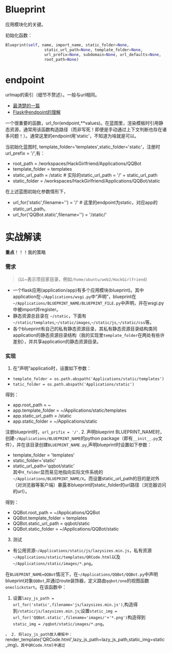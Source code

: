 # Blueprint
应用模块化的关键。

初始化函数：
```python
Blueprint(self, name, import_name, static_folder=None,
                 static_url_path=None, template_folder=None,
                 url_prefix=None, subdomain=None, url_defaults=None,
                 root_path=None)
```

# endpoint
urlmap的索引（细节不赘述）。一般与url相同。
- [最清楚的一篇](http://blog.csdn.net/bestallen/article/details/52107944)
- [Flask中endpoint的理解](http://www.cnblogs.com/eric-nirnava/p/endpoint.html)

一个很重要的函数，url_for(endpoint,**values)。在蓝图里，渲染模板时引用静态资源，通常用该函数构造路径（而非写死！即便是手动通过上下文判断也存在诸多问题！）。通常这里的endpoint用'static'，不知道为啥就是可以。

当初始化蓝图时, template_folder='templates',static_folder='static'，注册时url_prefix = '/',有：
- root_path = /workspaces/HackGirlfriend/Applications/QQBot
- template_folder = templates
- static_url_path = /static # 实际的static_url_path = '/' + static_url_path
- static_folder = /workspaces/HackGirlfriend/Applications/QQBot/static


在上述蓝图初始化参数情形下，
- url_for('static',filename='') = '/' # 这里的endpoint为static，对应app的static_url_path。
- url_for('QQBot.static',filename='') = '/static/'

# 实战解读
**重点**！！！我的策略
### 需求
>(以~表示项目家目录，例如`/home/ubuntu/web2/HackGirlfriend`)
- 一个flask应用(application/app)有多个应用模块(blueprint)。其中application在`~/Applications/wsgi.py`中“声明”，blueprint在`~/Applications/BLUEPRINT_NAME/BLUEPRINT_FILE.py`中声明，并在wsgi.py中被import并register。
- 静态资源总目录在 `~/static`，下面有`~/static/templates`,`~/static/images`,`~/static/js`,`~/static/css`等。
- 各个blueprint有自己的私有静态资源目录，其私有静态资源目录结构类同application的静态资源目录结构（我的实现里`template_folder`在两处有些许差别），并共享application的静态资源目录。

### 实现
1. 在“声明”applicatio时，设置如下参数：
- `template_folder = os.path.abspath('Applications/static/templates')`
- `tatic_folder = os.path.abspath('Applications/static')`

得到：
- app.root_path = ~
- app.template_folder = ~/Applications/static/templates
- app.static_url_path = /static
- app.static_folder = ~/Applications/static

注册blueprint时，`url_prifix = '/'`.
2.  声明blueprint BLUEPRINT_NAME时，
创建`~/Applications/BLUEPRINT_NAME`的python package（即有`__init__.py`文件），并在该目录创建`BLUEPRINT_NAME.py`,声明blueprint时设置如下参数：
- template_folder = 'templates'
- static_folder='static'
- static_url_path='qqbot/static'    
其中`X_folder`显而易见地指向实际文件系统的`~/Applications/BLUEPRINT_NAME/X`。而设置static_url_path的目的是对外（对浏览器等客户端）暴露本blueprint的static_folder的url路径（浏览器访问的url）。

得到：
- QQBot.root_path = ~/Applications/QQBot
- QQBot.template_folder = templates
- QQBot.static_url_path = qqbot/static
- QQBot.static_folder = ~/Applications/QQBot/static

3. 测试

- 有公用资源`~/Applications/static/js/lazysizes.min.js`，私有资源`~/Applications/static/templates/QRCode.html`以及`~/Applications/static/images/*.png`。

在`BLUEPRINT_NAME=QQBot`情况下，在`~/Applications/QQBot/QQBot.py`中声明blueprint对象`QQBot`,并通过route装饰器，定义路由`qqbot/one`的视图函数`oneclickstart`。在该函数中：

1. 设置`lazy_js_path = url_for('static',filename='js/lazysizes.min.js')`,构造得到`/static/js/lazysizes.min.js`;设置`static_img = url_for('QQBot.static',filename='images/'+'*.png')`构造得到`static_img = /qqbot/static/images/*.png`。

`。
2. 将lazy_js_path放入模板中：`render_template('QRCode.html',lazy_js_path=lazy_js_path,static_img=static_img)`。其中QRCode.html中通过`<script>`,`<img>`标签引入`{{ lazy_js_path }}`,`{{ static_img }}`。
    
3. 浏览器访问`ip:port/qqbot/one`,检查元素可知，js文件的实际GET路径为`http://ip:port/static/js/lazysizes.min.js`,png图片的实际GET路径为`http://ip:port/qqbot/static/images/*.png`。
均可正常访问。（无论是在`~`路径下`python Applications/wsgi.py`还是在`~/Applicaitons`路径下`python wsgi.py`。这里需要说明的是，如果不使用url_for构造路径，而手动指定，在上述两种情形下有较大偏差，最好不用）

注：上文中所述“声明”意会即可 ~= 类的实例化 or 对象初始化 or 构造对象 etc.

注2：以上值得揣摩的是url_for的endpoint参数，我用到了'static','QQBot.static'两个。分别指向了公有的`~/Applications/static`目录和私有的`~/Applications/QQBot/static`。

# Nginx反向代理的新坑
- [Flask的url_for重定向问题和相应源码分析](https://jiayi.space/post/flaskde-url_forzhong-ding-xiang-wen-ti-he-xiang-ying-yuan-ma-fen-xi)

# 有关Flask的一些精品文章
- [在 Flask 里产生流式响应](https://blog.tonyseek.com/post/flask-stream-response/)